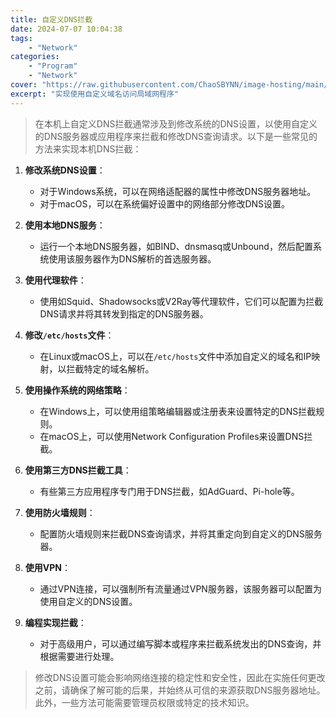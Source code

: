 ```yaml
---
title: 自定义DNS拦截
date: 2024-07-07 10:04:38
tags: 
    - "Network"
categories:
    - "Program"
    - "Network"
cover: "https://raw.githubusercontent.com/ChaoSBYNN/image-hosting/main/program/http.jpg"
excerpt: "实现使用自定义域名访问局域网程序"
---
```


> 在本机上自定义DNS拦截通常涉及到修改系统的DNS设置，以使用自定义的DNS服务器或应用程序来拦截和修改DNS查询请求。以下是一些常见的方法来实现本机DNS拦截：

1. **修改系统DNS设置**：
   - 对于Windows系统，可以在网络适配器的属性中修改DNS服务器地址。
   - 对于macOS，可以在系统偏好设置中的网络部分修改DNS设置。

2. **使用本地DNS服务**：
   - 运行一个本地DNS服务器，如BIND、dnsmasq或Unbound，然后配置系统使用该服务器作为DNS解析的首选服务器。

3. **使用代理软件**：
   - 使用如Squid、Shadowsocks或V2Ray等代理软件，它们可以配置为拦截DNS请求并将其转发到指定的DNS服务器。

4. **修改`/etc/hosts`文件**：
   - 在Linux或macOS上，可以在`/etc/hosts`文件中添加自定义的域名和IP映射，以拦截特定的域名解析。

5. **使用操作系统的网络策略**：
   - 在Windows上，可以使用组策略编辑器或注册表来设置特定的DNS拦截规则。
   - 在macOS上，可以使用Network Configuration Profiles来设置DNS拦截。

6. **使用第三方DNS拦截工具**：
   - 有些第三方应用程序专门用于DNS拦截，如AdGuard、Pi-hole等。

7. **使用防火墙规则**：
   - 配置防火墙规则来拦截DNS查询请求，并将其重定向到自定义的DNS服务器。

8. **使用VPN**：
   - 通过VPN连接，可以强制所有流量通过VPN服务器，该服务器可以配置为使用自定义的DNS设置。

9. **编程实现拦截**：
   - 对于高级用户，可以通过编写脚本或程序来拦截系统发出的DNS查询，并根据需要进行处理。

> 修改DNS设置可能会影响网络连接的稳定性和安全性，因此在实施任何更改之前，请确保了解可能的后果，并始终从可信的来源获取DNS服务器地址。此外，一些方法可能需要管理员权限或特定的技术知识。
